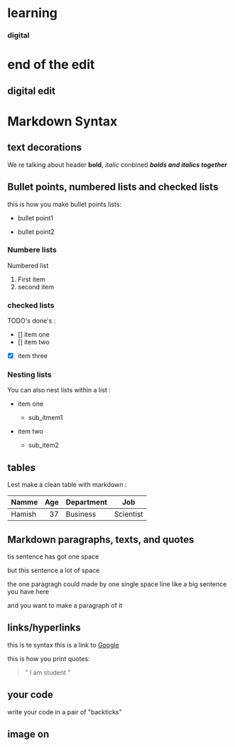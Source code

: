 # learning
### digital
end of the edit
==================
digital edit
------------------
Markdown Syntax
================
## text decorations
We re talking about header **bold**, *italic*
conbined **_bolds and italics together_**

## Bullet points, numbered lists and checked lists

this is how  you make bullet points lists:

* bullet point1

* bullet point2

### Numbere lists

Numbered list
1. First item
2. second item

### checked lists

TODO's done's :

- [] item one
- [] item two
- [x] item three

### Nesting lists

You can also nest lists within a list :
* item one
   * sub_itmem1
   
 * item two
   * sub_item2
   
 ## tables
 
  Lest make a clean table with markdown :
  
  | Namme | Age | Department | Job |
  | --- | ---: | --- | :---: |
  | Hamish | 37 | Business | Scientist |
 
   ## Markdown paragraphs, texts, and quotes
   
   tis sentence has got one space
   
   but  this    sentence a lot of    space
   
   
   the one paragragh could made by one single space line like a big sentence you have here
   
   and you want to make a paragraph of it
   
   ## links/hyperlinks
   this is te syntax 
   this is  a link to [Google](https://www.google.co.nz)
   
   this is how you print quotes:
   
  > " I am student " 
  
  ## your code
   write your code in a pair of "backticks"
   
   
   ## image on  

